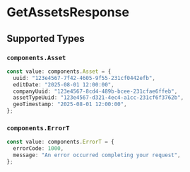 # GetAssetsResponse


## Supported Types

### `components.Asset`

```typescript
const value: components.Asset = {
  uuid: "123e4567-7f42-4605-9f55-231cf0442efb",
  editDate: "2025-08-01 12:00:00",
  companyUuid: "123e4567-8cd4-489b-bcee-231cfae6ffeb",
  assetTypeUuid: "123e4567-d321-4ec4-a1cc-231cf6f3762b",
  geoTimestamp: "2025-08-01 12:00:00",
};
```

### `components.ErrorT`

```typescript
const value: components.ErrorT = {
  errorCode: 1000,
  message: "An error occurred completing your request",
};
```

